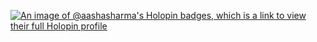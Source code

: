 [![An image of @aashasharma's Holopin badges, which is a link to view their full Holopin profile](https://holopin.me/aashasharma)](https://holopin.io/@aashasharma)
